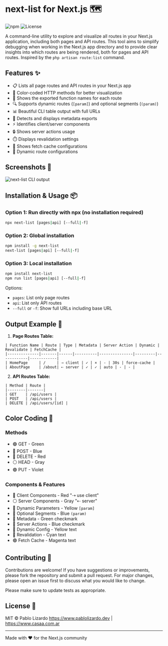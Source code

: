 # next-list for Next.js 🗺️

![npm](https://img.shields.io/npm/v/next-list)
![License](https://img.shields.io/npm/l/next-list)

A command-line utility to explore and visualize all routes in your Next.js application, including both pages and API routes. This tool aims to simplify debugging when working in the Next.js app directory and to provide clear insights into which routes are being rendered, both for pages and API routes. Inspired by the `php artisan route:list` command.

## Features ✨

- 📋 Lists all page routes and API routes in your Next.js app
- 🎨 Color-coded HTTP methods for better visualization
- 📝 Shows the exported function names for each route
- 🔍 Supports dynamic routes (`[param]`) and optional segments (`(param)`)
- 📊 Beautiful CLI table output with full URLs
- 🔄 Detects and displays metadata exports
- ⚡ Identifies client/server components
- 🔒 Shows server actions usage
- ⏱️ Displays revalidation settings
- 💾 Shows fetch cache configurations
- 🔄 Dynamic route configurations

## Screenshots 📸

![next-list CLI output](https://i.postimg.cc/pX7bq9yF/Screenshot-2024-12-04-at-1-27-32-AM.png)

## Installation & Usage 📦

### Option 1: Run directly with npx (no installation required)

```bash
npx next-list [pages|api] [--full|-f]
```

### Option 2: Global installation

```bash
npm install -g next-list
next-list [pages|api] [--full|-f]
```

### Option 3: Local installation

```bash
npm install next-list
npm run list [pages|api] [--full|-f]
```

Options:

- `pages`: List only page routes
- `api`: List only API routes
- `--full` or `-f`: Show full URLs including base URL

## Output Example 📄

1. **Page Routes Table:**

```
| Function Name | Route | Type | Metadata | Server Action | Dynamic | Revalidate | FetchCache |
|--------------|-------|------|----------|---------------|---------|------------|------------|
| HomePage     | /     | ⇢ client | ✓ | × | - | 30s | force-cache |
| AboutPage    | /about| ⇠ server | ✓ | ✓ | auto | - | - |
```

2. **API Routes Table:**

```
| Method | Route |
|--------|-------|
| GET    | /api/users |
| POST   | /api/users |
| DELETE | /api/users/[id] |
```

## Color Coding 🎨

### Methods

- 🟢 GET - Green
- 🔵 POST - Blue
- 🔴 DELETE - Red
- ⚪ HEAD - Gray
- 🟣 PUT - Violet

### Components & Features

- 🔴 Client Components - Red "⇢ use client"
- ⚪ Server Components - Gray "⇠ server"
- 💛 Dynamic Parameters - Yellow `[param]`
- 🔵 Optional Segments - Blue `(param)`
- 💚 Metadata - Green checkmark
- 🔵 Server Actions - Blue checkmark
- 💛 Dynamic Config - Yellow text
- 🔷 Revalidation - Cyan text
- 🟣 Fetch Cache - Magenta text

## Contributing 🤝

Contributions are welcome! If you have suggestions or improvements, please fork the repository and submit a pull request. For major changes, please open an issue first to discuss what you would like to change.

Please make sure to update tests as appropriate.

## License 📄

MIT © Pablo Lizardo
https://www.pablolizardo.dev | https://www.casaa.com.ar

---

Made with ❤️ for the Next.js community
